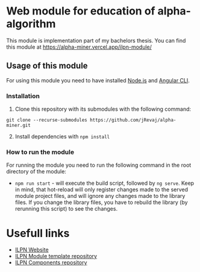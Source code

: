 # Web module for education of alpha-algorithm
This module is implementation part of my bachelors thesis. You can find this module at https://alpha-miner.vercel.app/ilpn-module/ 
## Usage of this module
For using this module you need to have installed [Node.js](https://nodejs.org/en/) and [Angular CLI](https://angular.io/cli).

### Installation
1. Clone this repository with its submodules with the following command:
```
git clone --recurse-submodules https://github.com/jRevaj/alpha-miner.git
```

2. Install dependencies with `npm install`

### How to run the module
For running the module you need to run the following command in the root directory of the module:
- `npm run start` - will execute the build script, followed by `ng serve`. Keep in mind, that hot-reload will only register changes made to the served module project files, and will ignore any changes made to the library files. If you change the library files, you have to rebuild the library (by rerunning this script) to see the changes.


# Usefull links
- [ILPN Website](https://www.fernuni-hagen.de/ilovepetrinets/)
- [ILPN Module template repository](https://github.com/ILPN/ILPN-Module)
- [ILPN Components repository](https://github.com/ILPN/ILPN-Components)
